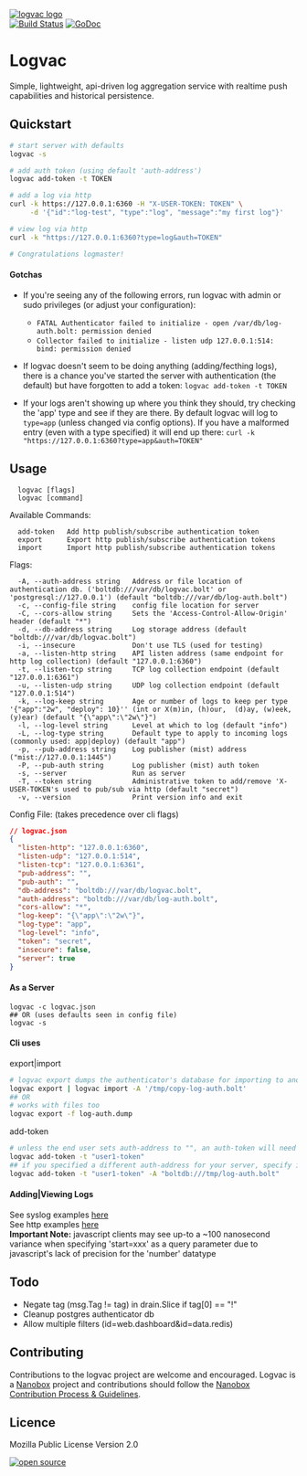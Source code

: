 [![logvac logo](http://nano-assets.gopagoda.io/readme-headers/logvac.png)](http://nanobox.io/open-source#logvac)  
[![Build Status](https://travis-ci.org/nanopack/logvac.svg)](https://travis-ci.org/nanopack/logvac)
[![GoDoc](https://godoc.org/github.com/nanopack/logvac?status.svg)](https://godoc.org/github.com/nanopack/logvac)

# Logvac

Simple, lightweight, api-driven log aggregation service with realtime push capabilities and historical persistence.

## Quickstart

```sh
# start server with defaults
logvac -s

# add auth token (using default 'auth-address')
logvac add-token -t TOKEN

# add a log via http
curl -k https://127.0.0.1:6360 -H "X-USER-TOKEN: TOKEN" \
     -d '{"id":"log-test", "type":"log", "message":"my first log"}'

# view log via http
curl -k "https://127.0.0.1:6360?type=log&auth=TOKEN"

# Congratulations logmaster!
```

#### Gotchas
- If you're seeing any of the following errors, run logvac with admin or sudo privileges (or adjust your configuration):
  - `FATAL Authenticator failed to initialize - open /var/db/log-auth.bolt: permission denied`
  - `Collector failed to initialize - listen udp 127.0.0.1:514: bind: permission denied`

- If logvac doesn't seem to be doing anything (adding/fecthing logs), there is a chance you've started the server with authentication (the default) but have forgotten to add a token:
`logvac add-token -t TOKEN`

- If your logs aren't showing up where you think they should, try checking the 'app' type and see if they are there. By default logvac will log to `type=app` (unless changed via config options). If you have a malformed entry (even with a type specified) it will end up there:
`curl -k "https://127.0.0.1:6360?type=app&auth=TOKEN"`

## Usage
```
  logvac [flags]
  logvac [command]
```

Available Commands:
```
  add-token   Add http publish/subscribe authentication token
  export      Export http publish/subscribe authentication tokens
  import      Import http publish/subscribe authentication tokens
```

Flags:
```
  -A, --auth-address string   Address or file location of authentication db. ('boltdb:///var/db/logvac.bolt' or 'postgresql://127.0.0.1') (default "boltdb:///var/db/log-auth.bolt")
  -c, --config-file string    config file location for server
  -C, --cors-allow string     Sets the 'Access-Control-Allow-Origin' header (default "*")
  -d, --db-address string     Log storage address (default "boltdb:///var/db/logvac.bolt")
  -i, --insecure              Don't use TLS (used for testing)
  -a, --listen-http string    API listen address (same endpoint for http log collection) (default "127.0.0.1:6360")
  -t, --listen-tcp string     TCP log collection endpoint (default "127.0.0.1:6361")
  -u, --listen-udp string     UDP log collection endpoint (default "127.0.0.1:514")
  -k, --log-keep string       Age or number of logs to keep per type '{"app":"2w", "deploy": 10}'' (int or X(m)in, (h)our,  (d)ay, (w)eek, (y)ear) (default "{\"app\":\"2w\"}")
  -l, --log-level string      Level at which to log (default "info")
  -L, --log-type string       Default type to apply to incoming logs (commonly used: app|deploy) (default "app")
  -p, --pub-address string    Log publisher (mist) address ("mist://127.0.0.1:1445")
  -P, --pub-auth string       Log publisher (mist) auth token
  -s, --server                Run as server
  -T, --token string          Administrative token to add/remove 'X-USER-TOKEN's used to pub/sub via http (default "secret")
  -v, --version               Print version info and exit
```

Config File: (takes precedence over cli flags)
```json
// logvac.json
{
  "listen-http": "127.0.0.1:6360",
  "listen-udp": "127.0.0.1:514",
  "listen-tcp": "127.0.0.1:6361",
  "pub-address": "",
  "pub-auth": "",
  "db-address": "boltdb:///var/db/logvac.bolt",
  "auth-address": "boltdb:///var/db/log-auth.bolt",
  "cors-allow": "*",
  "log-keep": "{\"app\":\"2w\"}",
  "log-type": "app",
  "log-level": "info",
  "token": "secret",
  "insecure": false,
  "server": true
}
```

#### As a Server
```
logvac -c logvac.json
## OR (uses defaults seen in config file)
logvac -s
```

#### Cli uses
export|import
```sh
# logvac export dumps the authenticator's database for importing to another authenticator database
logvac export | logvac import -A '/tmp/copy-log-auth.bolt'
## OR
# works with files too
logvac export -f log-auth.dump
```
add-token
```sh
# unless the end user sets auth-address to "", an auth-token will need to be added in order to publish/fetch logs via http
logvac add-token -t "user1-token"
## if you specified a different auth-address for your server, specify it here as such:
logvac add-token -t "user1-token" -A "boltdb:///tmp/log-auth.bolt"
```

#### Adding|Viewing Logs
See syslog examples [here](./collector/README.md)  
See http examples [here](./api/README.md)  
**Important Note:** javascript clients may see up-to a ~100 nanosecond variance when specifying 'start=xxx' as a query parameter due to javascript's lack of precision for the 'number' datatype  

## Todo

- Negate tag (msg.Tag != tag) in drain.Slice if tag[0] == "!"
- Cleanup postgres authenticator db
- Allow multiple filters (id=web.dashboard&id=data.redis)

## Contributing

Contributions to the logvac project are welcome and encouraged. Logvac is a [Nanobox](https://nanobox.io) project and contributions should follow the [Nanobox Contribution Process & Guidelines](https://docs.nanobox.io/contributing/).

## Licence

Mozilla Public License Version 2.0

[![open source](http://nano-assets.gopagoda.io/open-src/nanobox-open-src.png)](http://nanobox.io/open-source)
